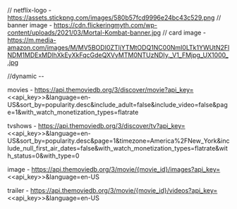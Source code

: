 // netflix-logo - https://assets.stickpng.com/images/580b57fcd9996e24bc43c529.png
// banner image  - https://cdn.flickeringmyth.com/wp-content/uploads/2021/03/Mortal-Kombat-banner.jpg
// card image - https://m.media-amazon.com/images/M/MV5BODI0ZTljYTMtODQ1NC00NmI0LTk1YWUtN2FlNDM1MDExMDlhXkEyXkFqcGdeQXVyMTM0NTUzNDIy._V1_FMjpg_UX1000_.jpg


//dynamic --

movies - 
https://api.themoviedb.org/3/discover/movie?api_key=<<api_key>>&language=en-US&sort_by=popularity.desc&include_adult=false&include_video=false&page=1&with_watch_monetization_types=flatrate

tvshows - https://api.themoviedb.org/3/discover/tv?api_key=<<api_key>>&language=en-US&sort_by=popularity.desc&page=1&timezone=America%2FNew_York&include_null_first_air_dates=false&with_watch_monetization_types=flatrate&with_status=0&with_type=0

image - https://api.themoviedb.org/3/movie/{movie_id}/images?api_key=<<api_key>>&language=en-US

trailer - https://api.themoviedb.org/3/movie/{movie_id}/videos?api_key=<<api_key>>&language=en-US